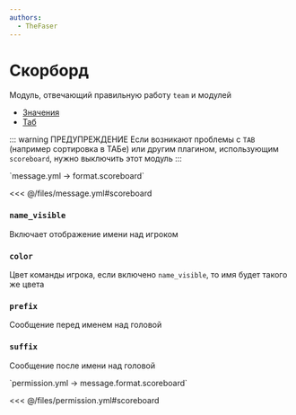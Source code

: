```yaml
---
authors:
  - TheFaser
---
```


# Скорборд

Модуль, отвечающий правильную работу `team` и модулей
- [Значения](/docs/message/objective/)
- [Таб](/docs/message/tab/)

::: warning ПРЕДУПРЕЖДЕНИЕ
Если возникают проблемы с `TAB` (например сортировка в ТАБе) или другим плагином, использующим `scoreboard`, нужно выключить этот модуль
:::

[//]: # (message.yml)
<!--@include: @/parts/words.md#setting-->
<!--@include: @/parts/words.md#path--> `message.yml → format.scoreboard`

<!--@include: @/parts/words.md#default-->
<<< @/files/message.yml#scoreboard

<!--@include: @/parts/enable.md-->

### `name_visible`

Включает отображение имени над игроком

### `color`

Цвет команды игрока, если включено `name_visible`, то имя будет такого же цвета

### `prefix`

Сообщение перед именем над головой

### `suffix`

Сообщение после имени над головой

<!--@include: @/parts/ticker.md-->

[//]: # (permission.yml)
<!--@include: @/parts/words.md#permission-->
<!--@include: @/parts/words.md#path--> `permission.yml → message.format.scoreboard`

<!--@include: @/parts/words.md#default-->
<<< @/files/permission.yml#scoreboard

<!--@include: @/parts/permission/permissionTier3.md-->